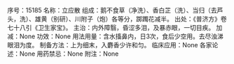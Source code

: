序号：15185
名称：立应散
组成：鹅不食草（净洗）、香白芷（洗）、当归（去芦头，洗）、雄黄（别研）、川附子（炮）各等分，踯躅花减半。
出处：《普济方》卷七十八引《卫生家宝》。
主治：内外障翳，昏涩多泪，及暴赤眼，一切目疾。
加减：None
功效：None
用法用量：含水搐鼻内，日3次，食后少空用。去尽浊涕眼泪为度。
制备方法：上为细末，入麝香少许和匀。
临床应用：None
各家论述：None
用药禁忌：None
附注：None
